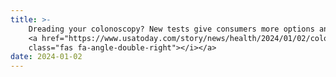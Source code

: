 ```yaml
---
title: >-
    Dreading your colonoscopy? New tests give consumers more options and require less prep.
    <a href="https://www.usatoday.com/story/news/health/2024/01/02/colon-cancer-could-be-easier-to-screen-through-blood-and-stool-tests/71936543007" target="_blank">Read more <i 
    class="fas fa-angle-double-right"></i></a>
date: 2024-01-02 
---
```

